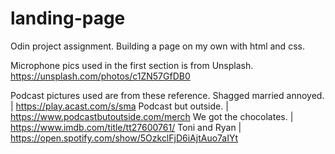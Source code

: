 # landing-page
Odin project assignment. Building a page on my own with html and css.

Microphone pics used in the first section is from Unsplash.
https://unsplash.com/photos/c1ZN57GfDB0

Podcast pictures used are from these reference.
Shagged married annoyed. | https://play.acast.com/s/sma
Podcast but outside. | https://www.podcastbutoutside.com/merch
We got the chocolates. | https://www.imdb.com/title/tt27600761/
Toni and Ryan | https://open.spotify.com/show/5OzkclFjD6iAjtAuo7aIYt